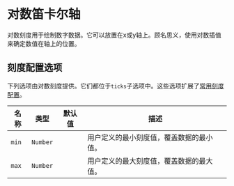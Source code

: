 # 对数笛卡尔轴

对数刻度用于绘制数字数据。它可以放置在x或y轴上。顾名思义，使用对数插值来确定数值在轴上的位置。

## 刻度配置选项

下列选项由对数刻度提供。它们都位于`ticks`子选项中。这些选项扩展了[常用刻度配置](README.md#tick-configuration)。

| 名称  | 类型     | 默认值 | 描述                                                                          |
| ----- | -------- | ------ | ----------------------------------------------------------------------------- |
| `min` | `Number` |        | 用户定义的最小刻度值，覆盖数据的最小值。 |
| `max` | `Number` |        | 用户定义的最大刻度值，覆盖数据的最大值。 |